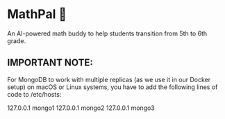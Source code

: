 # MathPal 🤖

 An AI-powered math buddy to help students transition from 5th to 6th grade.

## **IMPORTANT NOTE:**

For MongoDB to work with multiple replicas (as we use it in our Docker setup) on macOS or Linux systems, you have to add the following lines of code to /etc/hosts:

127.0.0.1       mongo1
127.0.0.1       mongo2 
127.0.0.1       mongo3
